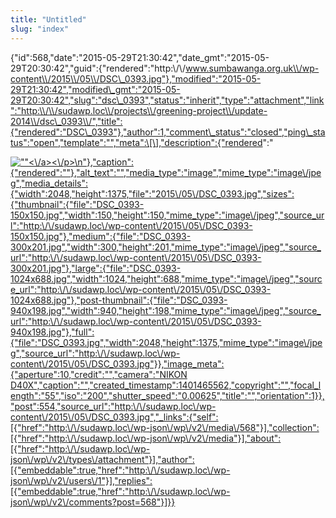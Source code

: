 ```yaml
---
title: "Untitled"
slug: "index"
---
```


{"id":568,"date":"2015-05-29T21:30:42","date\_gmt":"2015-05-29T20:30:42","guid":{"rendered":"http:\\/\\/www.sumbawanga.org.uk\\/wp-content\\/2015\\/05\\/DSC\_0393.jpg"},"modified":"2015-05-29T21:30:42","modified\_gmt":"2015-05-29T20:30:42","slug":"dsc\_0393","status":"inherit","type":"attachment","link":"http:\\/\\/sudawp.loc\\/projects\\/greening-project\\/update-2014\\/dsc\_0393\\/","title":{"rendered":"DSC\_0393"},"author":1,"comment\_status":"closed","ping\_status":"open","template":"","meta":\[\],"description":{"rendered":"

[![\"\"](\"http:\/\/sudawp.loc\/wp-content\/2015\/05\/DSC_0393-300x201.jpg\")<\\/a><\\/p>\\n"},"caption":{"rendered":""},"alt\_text":"","media\_type":"image","mime\_type":"image\\/jpeg","media\_details":{"width":2048,"height":1375,"file":"2015\\/05\\/DSC\_0393.jpg","sizes":{"thumbnail":{"file":"DSC\_0393-150x150.jpg","width":150,"height":150,"mime\_type":"image\\/jpeg","source\_url":"http:\\/\\/sudawp.loc\\/wp-content\\/2015\\/05\\/DSC\_0393-150x150.jpg"},"medium":{"file":"DSC\_0393-300x201.jpg","width":300,"height":201,"mime\_type":"image\\/jpeg","source\_url":"http:\\/\\/sudawp.loc\\/wp-content\\/2015\\/05\\/DSC\_0393-300x201.jpg"},"large":{"file":"DSC\_0393-1024x688.jpg","width":1024,"height":688,"mime\_type":"image\\/jpeg","source\_url":"http:\\/\\/sudawp.loc\\/wp-content\\/2015\\/05\\/DSC\_0393-1024x688.jpg"},"post-thumbnail":{"file":"DSC\_0393-940x198.jpg","width":940,"height":198,"mime\_type":"image\\/jpeg","source\_url":"http:\\/\\/sudawp.loc\\/wp-content\\/2015\\/05\\/DSC\_0393-940x198.jpg"},"full":{"file":"DSC\_0393.jpg","width":2048,"height":1375,"mime\_type":"image\\/jpeg","source\_url":"http:\\/\\/sudawp.loc\\/wp-content\\/2015\\/05\\/DSC\_0393.jpg"}},"image\_meta":{"aperture":10,"credit":"","camera":"NIKON D40X","caption":"","created\_timestamp":1401465562,"copyright":"","focal\_length":"55","iso":"200","shutter\_speed":"0.00625","title":"","orientation":1}},"post":554,"source\_url":"http:\\/\\/sudawp.loc\\/wp-content\\/2015\\/05\\/DSC\_0393.jpg","\_links":{"self":\[{"href":"http:\\/\\/sudawp.loc\\/wp-json\\/wp\\/v2\\/media\\/568"}\],"collection":\[{"href":"http:\\/\\/sudawp.loc\\/wp-json\\/wp\\/v2\\/media"}\],"about":\[{"href":"http:\\/\\/sudawp.loc\\/wp-json\\/wp\\/v2\\/types\\/attachment"}\],"author":\[{"embeddable":true,"href":"http:\\/\\/sudawp.loc\\/wp-json\\/wp\\/v2\\/users\\/1"}\],"replies":\[{"embeddable":true,"href":"http:\\/\\/sudawp.loc\\/wp-json\\/wp\\/v2\\/comments?post=568"}\]}}](http:\/\/sudawp.loc\/wp-content\/2015\/05\/DSC_0393.jpg)